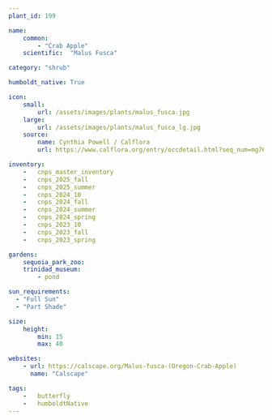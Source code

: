 ```yaml
---
plant_id: 199 

name: 
    common:  
        - "Crab Apple"  
    scientific:  "Malus Fusca"  

category: "shrub"

humboldt_native: True

icon: 
    small: 
        url: /assets/images/plants/malus_fusca.jpg 
    large: 
        url: /assets/images/plants/malus_fusca_lg.jpg 
    source: 
        name: Cynthia Powell / Calflora
        url: https://www.calflora.org/entry/occdetail.html?seq_num=mg76741 

inventory: 
    -   cnps_master_inventory
    -   cnps_2025_fall
    -   cnps_2025_summer
    -   cnps_2024_10
    -   cnps_2024_fall
    -   cnps_2024_summer
    -   cnps_2024_spring
    -   cnps_2023_10
    -   cnps_2023_fall
    -   cnps_2023_spring

gardens: 
    sequoia_park_zoo:
    trinidad_museum:
        - pond

sun_requirements:
  - "Full Sun"
  - "Part Shade"

size:
    height: 
        min: 15 
        max: 40

websites: 
    - url: https://calscape.org/Malus-fusca-(Oregon-Crab-Apple) 
      name: "Calscape"

tags:  
    -   butterfly
    -   humboldtNative
---
```

